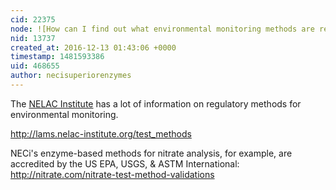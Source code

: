 ```yaml
---
cid: 22375
node: ![How can I find out what environmental monitoring methods are recognized by regulatory agencies? ](../notes/stevie/12-02-2016/how-can-i-find-out-environmental-monitoring-methods-are-recognized-by-regulatory-agencies)
nid: 13737
created_at: 2016-12-13 01:43:06 +0000
timestamp: 1481593386
uid: 468655
author: necisuperiorenzymes
---
```


The [NELAC Institute](http://www.nelac-institute.org/) has a lot of information on regulatory methods for environmental monitoring.

http://lams.nelac-institute.org/test_methods

NECi's enzyme-based methods for nitrate analysis, for example, are accredited by the US EPA, USGS, & ASTM International:  http://nitrate.com/nitrate-test-method-validations